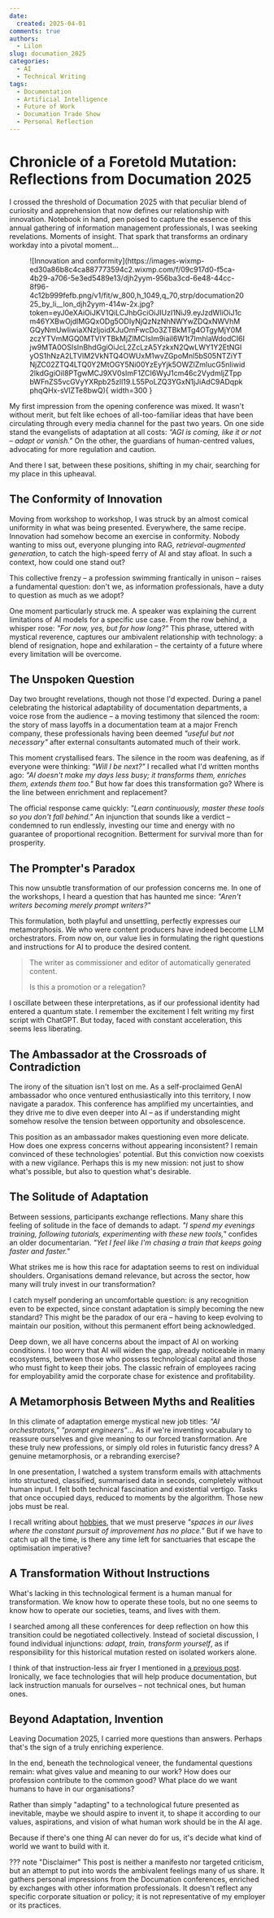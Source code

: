 ```yaml
---
date:
  created: 2025-04-01
comments: true
authors:
  - Lilon
slug: documation_2025
categories:
  - AI
  - Technical Writing
tags:
  - Documentation
  - Artificial Intelligence
  - Future of Work
  - Documation Trade Show
  - Personal Reflection
---
```


# Chronicle of a Foretold Mutation: Reflections from Documation 2025

I crossed the threshold of Documation 2025 with that peculiar blend of curiosity and apprehension that now defines our relationship with innovation. Notebook in hand, pen poised to capture the essence of this annual gathering of information management professionals, I was seeking revelations. Moments of insight. That spark that transforms an ordinary workday into a pivotal moment...

<!-- more -->

<figure markdown="1">
![Innovation and conformity](https://images-wixmp-ed30a86b8c4ca887773594c2.wixmp.com/f/09c917d0-f5ca-4b29-a706-5e3ed5489e13/djh2yym-956ba3cd-6e48-44cc-8f96-4c12b999fefb.png/v1/fit/w_800,h_1049,q_70,strp/documation2025_by_li__lon_djh2yym-414w-2x.jpg?token=eyJ0eXAiOiJKV1QiLCJhbGciOiJIUzI1NiJ9.eyJzdWIiOiJ1cm46YXBwOjdlMGQxODg5ODIyNjQzNzNhNWYwZDQxNWVhMGQyNmUwIiwiaXNzIjoidXJuOmFwcDo3ZTBkMTg4OTgyMjY0MzczYTVmMGQ0MTVlYTBkMjZlMCIsIm9iaiI6W1t7ImhlaWdodCI6Ijw9MTA0OSIsInBhdGgiOiJcL2ZcLzA5YzkxN2QwLWY1Y2EtNGIyOS1hNzA2LTVlM2VkNTQ4OWUxM1wvZGpoMnl5bS05NTZiYTNjZC02ZTQ4LTQ0Y2MtOGY5Ni00YzEyYjk5OWZlZmIucG5nIiwid2lkdGgiOiI8PTgwMCJ9XV0sImF1ZCI6WyJ1cm46c2VydmljZTppbWFnZS5vcGVyYXRpb25zIl19.L55PoLZQ3YGxN1jJiAdC9ADqpkphqQHx-sVlZTe8bwQ){ width=300 }
</figure>

My first impression from the opening conference was mixed. It wasn't without merit, but felt like echoes of all-too-familiar ideas that have been circulating through every media channel for the past two years. On one side stand the evangelists of adaptation at all costs: *"AGI is coming, like it or not – adapt or vanish."* On the other, the guardians of human-centred values, advocating for more regulation and caution.

And there I sat, between these positions, shifting in my chair, searching for my place in this upheaval.

## The Conformity of Innovation

Moving from workshop to workshop, I was struck by an almost comical uniformity in what was being presented. Everywhere, the same recipe. Innovation had somehow become an exercise in conformity. Nobody wanting to miss out, everyone plunging into RAG, *retrieval-augmented generation*, to catch the high-speed ferry of AI and stay afloat. In such a context, how could one stand out?

This collective frenzy – a profession swimming frantically in unison – raises a fundamental question: don't we, as information professionals, have a duty to question as much as we adopt?

One moment particularly struck me. A speaker was explaining the current limitations of AI models for a specific use case. From the row behind, a whisper rose: *"For now, yes, but for how long?"* This phrase, uttered with mystical reverence, captures our ambivalent relationship with technology: a blend of resignation, hope and exhilaration – the certainty of a future where every limitation will be overcome.

## The Unspoken Question

Day two brought revelations, though not those I'd expected. During a panel celebrating the historical adaptability of documentation departments, a voice rose from the audience – a moving testimony that silenced the room: the story of mass layoffs in a documentation team at a major French company, these professionals having been deemed *"useful but not necessary"* after external consultants automated much of their work.

This moment crystallised fears. The silence in the room was deafening, as if everyone were thinking: *"Will I be next?"* I recalled what I'd written months ago: *"AI doesn't make my days less busy; it transforms them, enriches them, extends them too."* But how far does this transformation go? Where is the line between enrichment and replacement?

The official response came quickly: *"Learn continuously, master these tools so you don't fall behind."* An injunction that sounds like a verdict – condemned to run endlessly, investing our time and energy with no guarantee of proportional recognition. Betterment for survival more than for prosperity.

## The Prompter's Paradox

This now unsubtle transformation of our profession concerns me. In one of the workshops, I heard a question that has haunted me since: *"Aren't writers becoming merely prompt writers?"*

This formulation, both playful and unsettling, perfectly expresses our metamorphosis. We who were content producers have indeed become LLM orchestrators. From now on, our value lies in formulating the right questions and instructions for AI to produce the desired content.

> The writer as commissioner and editor of automatically generated content.
>
> Is this a promotion or a relegation?

I oscillate between these interpretations, as if our professional identity had entered a quantum state. I remember the excitement I felt writing my first script with ChatGPT. But today, faced with constant acceleration, this seems less liberating.

## The Ambassador at the Crossroads of Contradiction

The irony of the situation isn't lost on me. As a self-proclaimed GenAI ambassador who once ventured enthusiastically into this territory, I now navigate a paradox. This conference has amplified my uncertainties, and they drive me to dive even deeper into AI – as if understanding might somehow resolve the tension between opportunity and obsolescence.

This position as an ambassador makes questioning even more delicate. How does one express concerns without appearing inconsistent? I remain convinced of these technologies' potential. But this conviction now coexists with a new vigilance. Perhaps this is my new mission: not just to show what's possible, but also to question what's desirable.

## The Solitude of Adaptation

Between sessions, participants exchange reflections. Many share this feeling of solitude in the face of demands to adapt. *"I spend my evenings training, following tutorials, experimenting with these new tools,"* confides an older documentarian. *"Yet I feel like I'm chasing a train that keeps going faster and faster."*

What strikes me is how this race for adaptation seems to rest on individual shoulders. Organisations demand relevance, but across the sector, how many will truly invest in our transformation?

I catch myself pondering an uncomfortable question: is any recognition even to be expected, since constant adaptation is simply becoming the new standard? This might be the paradox of our era – having to keep evolving to maintain our position, without this permanent effort being acknowledged.

Deep down, we all have concerns about the impact of AI on working conditions. I too worry that AI will widen the gap, already noticeable in many ecosystems, between those who possess technological capital and those who must fight to keep their jobs. The classic refrain of employees racing for employability amid the corporate chase for existence and profitability.

## A Metamorphosis Between Myths and Realities

In this climate of adaptation emerge mystical new job titles: *"AI orchestrators," "prompt engineers"*... As if we're inventing vocabulary to reassure ourselves and give meaning to our forced transformation. Are these truly new professions, or simply old roles in futuristic fancy dress? A genuine metamorphosis, or a rebranding exercise?

In one presentation, I watched a system transform emails with attachments into structured, classified, summarised data in seconds, completely without human input. I felt both technical fascination and existential vertigo. Tasks that once occupied days, reduced to moments by the algorithm. Those new jobs must be real.

I recall writing about [hobbies](eloge_du_plateau.md), that we must preserve *"spaces in our lives where the constant pursuit of improvement has no place."* But if we have to catch up all the time, is there any time left for sanctuaries that escape the optimisation imperative?

## A Transformation Without Instructions

What's lacking in this technological ferment is a human manual for transformation. We know how to operate these tools, but no one seems to know how to operate our societies, teams, and lives with them.

I searched among all these conferences for deep reflection on how this transition could be negotiated collectively. Instead of societal discussion, I found individual injunctions: *adapt, train, transform yourself*, as if responsibility for this historical mutation rested on isolated workers alone.

I think of that instruction-less air fryer I mentioned in [a previous post](documentation_invisible.md). Ironically, we face technologies that will help produce documentation, but lack instruction manuals for ourselves – not technical ones, but human ones.

## Beyond Adaptation, Invention

Leaving Documation 2025, I carried more questions than answers. Perhaps that's the sign of a truly enriching experience.

In the end, beneath the technological veneer, the fundamental questions remain: what gives value and meaning to our work? How does our profession contribute to the common good? What place do we want humans to have in our organisations?

Rather than simply "adapting" to a technological future presented as inevitable, maybe we should aspire to invent it, to shape it according to our values, aspirations, and vision of what human work should be in the AI age.

Because if there's one thing AI can never do for us, it's decide what kind of world we want to build with it.

??? note "Disclaimer"
    This post is neither a manifesto nor targeted criticism, but an attempt to put into words the ambivalent feelings many of us share. It gathers personal impressions from the Documation conferences, enriched by exchanges with other information professionals. It doesn't reflect any specific corporate situation or policy; it is not representative of my employer or its practices.
